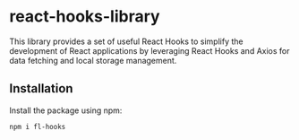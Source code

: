 <!-- keywords: React Hooks, Axios, Request -->

# react-hooks-library

This library provides a set of useful React Hooks to simplify the development of React applications by leveraging React Hooks and Axios for data fetching and local storage management.

## Installation

Install the package using npm:

```
npm i fl-hooks
```
